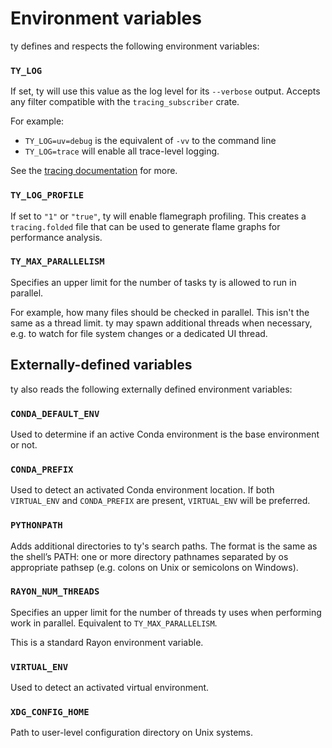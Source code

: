 # Environment variables

ty defines and respects the following environment variables:

### `TY_LOG`

If set, ty will use this value as the log level for its `--verbose` output.
Accepts any filter compatible with the `tracing_subscriber` crate.

For example:

- `TY_LOG=uv=debug` is the equivalent of `-vv` to the command line
- `TY_LOG=trace` will enable all trace-level logging.

See the [tracing documentation](https://docs.rs/tracing-subscriber/latest/tracing_subscriber/filter/struct.EnvFilter.html#example-syntax)
for more.

### `TY_LOG_PROFILE`

If set to `"1"` or `"true"`, ty will enable flamegraph profiling.
This creates a `tracing.folded` file that can be used to generate flame graphs
for performance analysis.

### `TY_MAX_PARALLELISM`

Specifies an upper limit for the number of tasks ty is allowed to run in parallel.

For example, how many files should be checked in parallel.
This isn't the same as a thread limit. ty may spawn additional threads
when necessary, e.g. to watch for file system changes or a dedicated UI thread.

## Externally-defined variables

ty also reads the following externally defined environment variables:

### `CONDA_DEFAULT_ENV`

Used to determine if an active Conda environment is the base environment or not.

### `CONDA_PREFIX`

Used to detect an activated Conda environment location.
If both `VIRTUAL_ENV` and `CONDA_PREFIX` are present, `VIRTUAL_ENV` will be preferred.

### `PYTHONPATH`

Adds additional directories to ty's search paths.
The format is the same as the shell’s PATH:
one or more directory pathnames separated by os appropriate pathsep
(e.g. colons on Unix or semicolons on Windows).

### `RAYON_NUM_THREADS`

Specifies an upper limit for the number of threads ty uses when performing work in parallel.
Equivalent to `TY_MAX_PARALLELISM`.

This is a standard Rayon environment variable.

### `VIRTUAL_ENV`

Used to detect an activated virtual environment.

### `XDG_CONFIG_HOME`

Path to user-level configuration directory on Unix systems.

